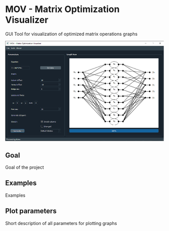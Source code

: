 # MOV - Matrix Optimization Visualizer
GUI Tool for visualization of optimized matrix operations graphs

![Main menu](https://github.com/PrzemyslawSamsel/GraphVisualiser/blob/main/Images/main_menu.png)

## Goal 
Goal of the project


## Examples
Examples

## Plot parameters

Short description of all parameters for plotting graphs
